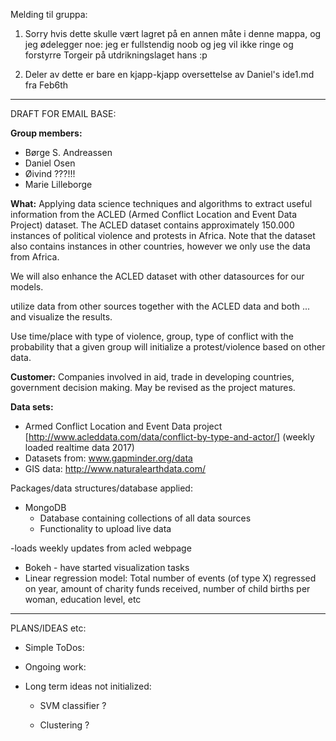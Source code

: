Melding til gruppa: 

1. Sorry hvis dette skulle vært lagret på en annen måte i denne mappa, og jeg ødelegger noe:
jeg er fullstendig noob og jeg vil ikke ringe og forstyrre Torgeir på utdrikningslaget hans :p

2. Deler av dette er bare en kjapp-kjapp oversettelse av Daniel's ide1.md fra Feb6th

----------------------------------------------------------------------------------------------------------------------------------------
DRAFT FOR EMAIL BASE:

**Group members:**
* Børge S. Andreassen
* Daniel Osen
* Øivind ???!!!
* Marie Lilleborge

**What:**
Applying data science techniques and algorithms to extract useful information from the ACLED (Armed Conflict Location and Event Data Project) dataset. The ACLED dataset contains approximately 150.000 instances of political violence and protests in Africa. Note that the dataset also contains instances in other countries, however we only use the data from Africa. 

We will also enhance the ACLED dataset with other datasources for our models.

utilize data from other sources together with the ACLED data and both ... and visualize the results.

Use time/place with type of violence, group, type of conflict with the probability that a given group will initialize a protest/violence based on other data.

**Customer:**
Companies involved in aid, trade in developing countries, government decision making. May be revised as the project matures.

**Data sets:**
* Armed Conflict Location and Event Data project [http://www.acleddata.com/data/conflict-by-type-and-actor/] (weekly loaded realtime data 2017)
* Datasets from: www.gapminder.org/data
* GIS data: http://www.naturalearthdata.com/


Packages/data structures/database applied:
* MongoDB 
  * Database containing collections of all data sources 
  * Functionality to upload live data
  
-loads weekly updates from acled webpage
* Bokeh - have started visualization tasks
* Linear regression model: Total number of events (of type X) regressed on year, amount of charity funds received, number of child births per woman, education level, etc


----------------------------------------------------------------------------------------------------------------
PLANS/IDEAS etc:
* Simple ToDos:

* Ongoing work:

* Long term ideas not initialized:

  * SVM classifier ?
  
  * Clustering ?

